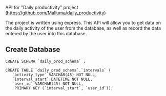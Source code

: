 API for "Daily productivity" project (https://github.com/Malluma/daily_productivity)

The project is written using express.
This API will allow you to get data on the daily activity of the user from the database, as well as record the data entered by the user into this database.

## Create Database

    CREATE SCHEMA `daily_prod_schema` ;
   
    CREATE TABLE `daily_prod_schema`.`intervals` (
       `activity_type` VARCHAR(45) NOT NULL,
       `interval_start` DATETIME NOT NULL,
       `user_id` VARCHAR(45) NOT NULL,
        PRIMARY KEY (`interval_start`, `user_id`));
